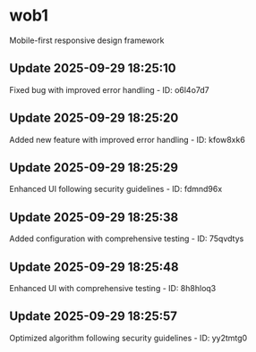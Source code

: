 # wob1
Mobile-first responsive design framework

## Update 2025-09-29 18:25:10
Fixed bug with improved error handling - ID: o6l4o7d7


## Update 2025-09-29 18:25:20
Added new feature with improved error handling - ID: kfow8xk6


## Update 2025-09-29 18:25:29
Enhanced UI following security guidelines - ID: fdmnd96x


## Update 2025-09-29 18:25:38
Added configuration with comprehensive testing - ID: 75qvdtys


## Update 2025-09-29 18:25:48
Enhanced UI with comprehensive testing - ID: 8h8hloq3


## Update 2025-09-29 18:25:57
Optimized algorithm following security guidelines - ID: yy2tmtg0

